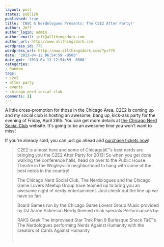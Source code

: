 ```yaml
---
layout: post
status: publish
published: true
title: 'CNSC & Nerdologues Presents: The C2E2 After Party!'
author: Jeff
author_login: admin
author_email: jeff@allthingsdork.com
author_url: http://www.allthingsdork.com
wordpress_id: 775
wordpress_url: http://www.allthingsdork.com/?p=775
date: '2013-04-12 06:54:59 -0500'
date_gmt: '2013-04-12 12:54:59 -0500'
categories:
- Random
tags:
- c2e2
- after party
- events
- chicago nerd social club
comments: []
---
```

<p>A little cross-promotion for those in the Chicago Area. C2E2 is coming up and my social club is hosting an awesome, bang up, kick-ass party for the evening of Friday, April 26th. You can get more details at <a href="http://www.chicagonerds.com/c2e2">the Chicago Nerd Social Club</a> website. It's going to be an awesome time you won't want to miss!</p></p>
<p>If you're already sold, you can just go ahead and <a href="https://thepubtheater.thundertix.com/orders/new?performance_id=1011361">purchase tickets now</a>!</p></p>
<blockquote>
<p>C2E2 is almost here and some of Chicago&acirc;&euro;&trade;s best nerds are bringing you the C2E2 After Party for 2013! So when you get done walking the conference halls, head on over to the Public House Theatre in the Wrigleyville neighborhood to hang with some of the best nerds in the country!</p></p>
<p>The Chicago Nerd Social Club, The Nerdologues and the Chicago Game Lovers Meetup Group have teamed up to bring you an awesome night of nerdy entertainment. Just check out the line up we have so far:</p></p>
<p>Board Games run by the Chicago Game Lovers Group Music provided by DJ Aaron Ackerson Nerdy themed drink specials Performances by:</p></p>
<p>RAKS Geek The Improvised Star Trek Plan 9 Burlesque Shock T&acirc;&euro;&trade;s The Nerdologues performing Nerds Against Humanity with the creators of Cards Against Humanity</p><br />
</blockquote></p>

